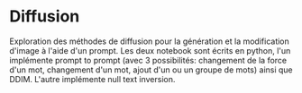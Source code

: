 # Diffusion
Exploration des méthodes de diffusion pour la génération et la modification d'image à l'aide d'un prompt.
Les deux notebook sont écrits en python, l'un implémente prompt to prompt (avec 3 possibilités: changement de la force d'un mot, changement d'un mot, ajout d'un ou un groupe de mots) ainsi que DDIM. L'autre implémente null text inversion. 
